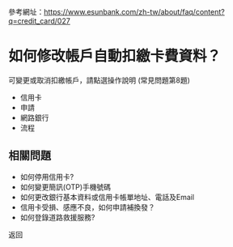 參考網址：https://www.esunbank.com/zh-tw/about/faq/content?q=credit_card/027

# 如何修改帳戶自動扣繳卡費資料？

可變更或取消扣繳帳戶，請點選操作說明 (常見問題第8題)

  * 信用卡
  * 申請
  * 網路銀行
  * 流程

## 相關問題

  * 如何停用信用卡? 
  * 如何變更簡訊(OTP)手機號碼 
  * 如何更改銀行基本資料或信用卡帳單地址、電話及Email 
  * 信用卡受損、感應不良，如何申請補換發？ 
  * 如何登錄道路救援服務? 

返回

